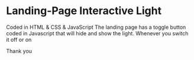 # Landing-Page Interactive Light 
Coded in HTML &amp; CSS &amp; JavaScript
The landing page has a toggle button coded in Javascript that will hide and show the light. Whenever you switch it off or on

Thank you
